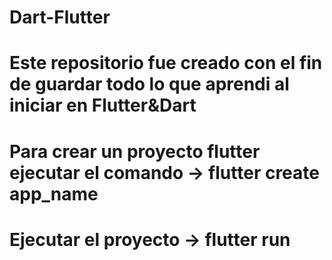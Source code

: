 # Dart-Flutter
# Este repositorio fue creado con el fin de guardar todo lo que aprendi al iniciar en Flutter&Dart
# Para crear un proyecto flutter ejecutar el comando -> flutter create app_name
# Ejecutar el proyecto -> flutter run 